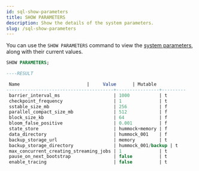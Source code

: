 ```yaml
---
id: sql-show-parameters
title: SHOW PARAMETERS
description: Show the details of the system parameters.
slug: /sql-show-parameters
---
```

<head>
  <link rel="canonical" href="https://docs.risingwave.com/docs/current/sql-show-parameters/" />
</head>

You can use the `SHOW PARAMETERS` command to view the [system parameters](/manage/view-configure-system-parameters.md), along with their current values.

```sql title="Examples"
SHOW PARAMETERS;

----RESULT

 Name                         |     Value      | Mutable 
----------------------------------------+----------------+---------
 barrier_interval_ms                    | 1000           | t
 checkpoint_frequency                   | 1              | t
 sstable_size_mb                        | 256            | f
 parallel_compact_size_mb               | 512            | f
 block_size_kb                          | 64             | f
 bloom_false_positive                   | 0.001          | f
 state_store                            | hummock+memory | f
 data_directory                         | hummock_001    | f
 backup_storage_url                     | memory         | t
 backup_storage_directory               | hummock_001/backup | t
 max_concurrent_creating_streaming_jobs | 1              | t
 pause_on_next_bootstrap                | false          | t
 enable_tracing                         | false          | t
```